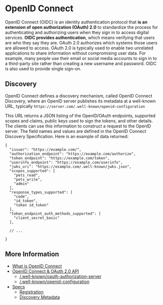 # OpenID Connect

OpenID Connect (OIDC) is an identity authentication protocol that **is an extension of open authorization (OAuth) 2.0** to standardize the process for authenticating and authorizing users when they sign in to access digital services. **OIDC provides authentication**, which means verifying that users are who they say they are. OAuth 2.0 authorizes which systems those users are allowed to access. OAuth 2.0 is typically used to enable two unrelated applications to share information without compromising user data. For example, many people use their email or social media accounts to sign in to a third-party site rather than creating a new username and password. OIDC is also used to provide single sign-on.

## Discovery

OpenID Connect defines a discovery mechanism, called OpenID Connect Discovery, where an OpenID server publishes its metadata at a well-known URL, typically `https://server.com/.well-known/openid-configuration`

This URL returns a JSON listing of the OpenID/OAuth endpoints, supported scopes and claims, public keys used to sign the tokens, and other details. The clients can use this information to construct a request to the OpenID server. The field names and values are defined in the OpenID Connect Discovery Specification. Here is an example of data returned:

```jsonc
{
  "issuer": "https://example.com/",
  "authorization_endpoint": "https://example.com/authorize",
  "token_endpoint": "https://example.com/token",
  "userinfo_endpoint": "https://example.com/userinfo",
  "jwks_uri": "https://example.com/.well-known/jwks.json",
  "scopes_supported": [
    "pets_read",
    "pets_write",
    "admin"
  ],
  "response_types_supported": [
    "code",
    "id_token",
    "token id_token"
  ],
  "token_endpoint_auth_methods_supported": [
    "client_secret_basic"
  ],

  // ...

}
```

## More Information

- [What is OpenID Connect](https://openid.net/developers/how-connect-works/)
- [OpenID Connect & OAuth 2.0 API](https://developer.okta.com/docs/reference/api/oidc/)
  - [/.well-known/oauth-authorization-server](https://developer.okta.com/docs/reference/api/oidc/#well-known-oauth-authorization-server)
  - [/.well-known/openid-configuration](https://developer.okta.com/docs/reference/api/oidc/#well-known-openid-configuration)
- [Specs](https://openid.net/specs/)
  - [Registration](https://openid.net/specs/openid-connect-registration-1_0-final.html)
  - [Discovery Metadata](https://openid.net/specs/openid-connect-discovery-1_0-final.html#ProviderMetadata)
